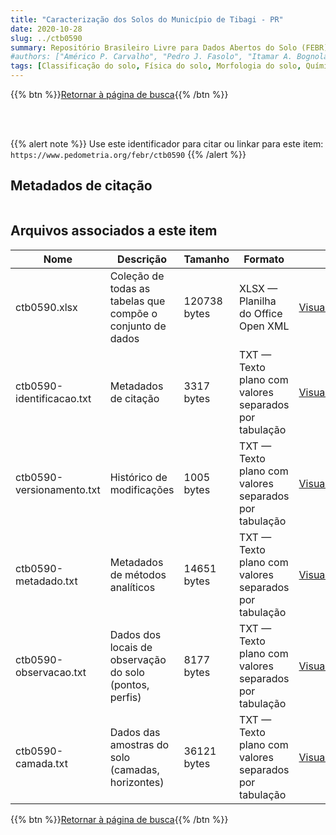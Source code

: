 ```yaml
---
title: "Caracterização dos Solos do Município de Tibagi - PR"
date: 2020-10-28
slug: ../ctb0590
summary: Repositório Brasileiro Livre para Dados Abertos do Solo (FEBR) | A febre dos dados de solo no Brasil
#authors: ["Américo P. Carvalho", "Pedro J. Fasolo", "Itamar A. Bognola", "Reinaldo O. Potter", "Silvio B. Bhering", "Lucieta G. Martorano."]
tags: [Classificação do solo, Física do solo, Morfologia do solo, Química do solo,Reconhecimento do solo]
---
```


<style>
div.alert > div {
    font-size: 0.8rem;
}
</style>

{{% btn %}}<a href="/febr/buscar/">Retornar à página de busca</a>{{% /btn %}}

<br>
<br>

{{% alert note %}}
Use este identificador para citar ou linkar para este item: `https://www.pedometria.org/febr/ctb0590`
{{% /alert %}}

## Metadados de citação

<table>
<!-- Fonte: https://gist.github.com/jfreels/6814721 -->
<script src="https://d3js.org/d3.v3.min.js" charset="utf-8"></script>
<script type='text/javascript' src='/febr/buscar/script.js'></script>
<script type='text/javascript'>
  d3.tsv('ctb0590-identificacao.txt',function (data) {
    var columns = ['campo', 'valor']
    tabulate(data, columns)
  })
</script>
</table>

## Arquivos associados a este item

<table style="width:100%">
  <thead>
    <tr>
      <th>Nome</th>
      <th>Descrição</th>
      <th>Tamanho</th>
      <th>Formato</th>
      <th></th>
    </tr>
  </thead>
  <tbody>
    <tr>
      <td>ctb0590.xlsx</td>
      <td>Coleção de todas as tabelas que compõe o conjunto de dados</td>
      <td>120738 bytes</td>
      <td>XLSX — Planilha do Office Open XML</td>
      <td><a href="https://cloud.utfpr.edu.br/index.php/s/Df6dhfzYJ1DDeso/download?path=%2Fctb0590&files=ctb0590.xlsx" class="btn btn-primary btn-block" role="button">Visualizar/Abrir</a></td>
    </tr>
    <tr>
      <td>ctb0590-identificacao.txt</td>
      <td>Metadados de citação</td>
      <td>3317 bytes</td>
      <td>TXT — Texto plano com valores separados por tabulação</td>
      <td><a href="https://cloud.utfpr.edu.br/index.php/s/Df6dhfzYJ1DDeso/download?path=%2Fctb0590&files=ctb0590-identificacao.txt" class="btn btn-primary btn-block" role="button">Visualizar/Abrir</a></td>
    </tr>
    <tr>
      <td>ctb0590-versionamento.txt</td>
      <td>Histórico de modificações</td>
      <td>1005 bytes</td>
      <td>TXT — Texto plano com valores separados por tabulação</td>
      <td><a href="https://cloud.utfpr.edu.br/index.php/s/Df6dhfzYJ1DDeso/download?path=%2Fctb0590&files=ctb0590-versionamento.txt" class="btn btn-primary btn-block" role="button">Visualizar/Abrir</a></td>
    </tr>
    <tr>
      <td>ctb0590-metadado.txt</td>
      <td>Metadados de métodos analíticos</td>
      <td>14651 bytes</td>
      <td>TXT — Texto plano com valores separados por tabulação</td>
      <td><a href="https://cloud.utfpr.edu.br/index.php/s/Df6dhfzYJ1DDeso/download?path=%2Fctb0590&files=ctb0590-metadado.txt" class="btn btn-primary btn-block" role="button">Visualizar/Abrir</a></td>
    </tr>
    <tr>
      <td>ctb0590-observacao.txt</td>
      <td>Dados dos locais de observação do solo (pontos, perfis)</td>
      <td>8177 bytes</td>
      <td>TXT — Texto plano com valores separados por tabulação</td>
      <td><a href="https://cloud.utfpr.edu.br/index.php/s/Df6dhfzYJ1DDeso/download?path=%2Fctb0590&files=ctb0590-observacao.txt" class="btn btn-primary btn-block" role="button">Visualizar/Abrir</a></td>
    </tr>
    <tr>
      <td>ctb0590-camada.txt</td>
      <td>Dados das amostras do solo (camadas, horizontes)</td>
      <td>36121 bytes</td>
      <td>TXT — Texto plano com valores separados por tabulação</td>
      <td><a href="https://cloud.utfpr.edu.br/index.php/s/Df6dhfzYJ1DDeso/download?path=%2Fctb0590&files=ctb0590-camada.txt" class="btn btn-primary btn-block" role="button">Visualizar/Abrir</a></td>
    </tr>
  </tbody>
</table>

{{% btn %}}<a href="/febr/buscar/">Retornar à página de busca</a>{{% /btn %}}
